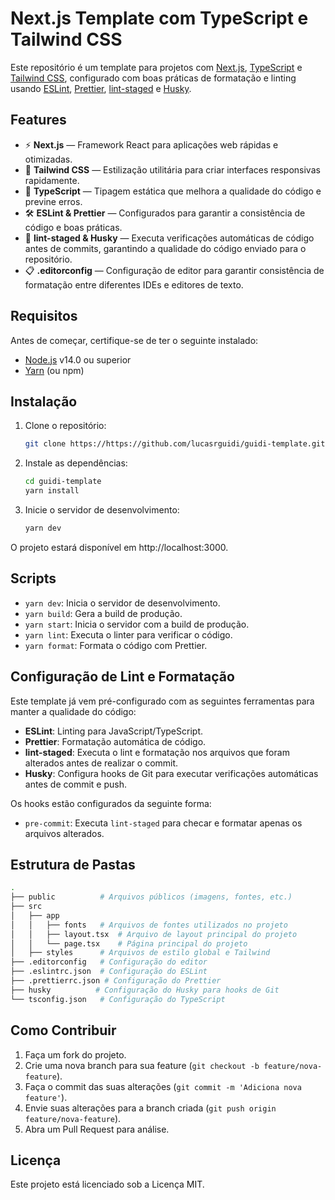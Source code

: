 # Next.js Template com TypeScript e Tailwind CSS

Este repositório é um template para projetos com [Next.js](https://nextjs.org/), [TypeScript](https://www.typescriptlang.org/) e [Tailwind CSS](https://tailwindcss.com/), configurado com boas práticas de formatação e linting usando [ESLint](https://eslint.org/), [Prettier](https://prettier.io/), [lint-staged](https://github.com/okonet/lint-staged) e [Husky](https://typicode.github.io/husky/).

## Features

- ⚡ **Next.js** — Framework React para aplicações web rápidas e otimizadas.
- 🎨 **Tailwind CSS** — Estilização utilitária para criar interfaces responsivas rapidamente.
- 🔧 **TypeScript** — Tipagem estática que melhora a qualidade do código e previne erros.
- 🛠️ **ESLint & Prettier** — Configurados para garantir a consistência de código e boas práticas.
- 🧹 **lint-staged & Husky** — Executa verificações automáticas de código antes de commits, garantindo a qualidade do código enviado para o repositório.
- 📋 **.editorconfig** — Configuração de editor para garantir consistência de formatação entre diferentes IDEs e editores de texto.

## Requisitos

Antes de começar, certifique-se de ter o seguinte instalado:

- [Node.js](https://nodejs.org/) v14.0 ou superior
- [Yarn](https://yarnpkg.com/) (ou npm)

## Instalação

1. Clone o repositório:

   ```bash
   git clone https://https://github.com/lucasrguidi/guidi-template.git

   ```

2. Instale as dependências:

   ```bash
   cd guidi-template
   yarn install

   ```

3. Inicie o servidor de desenvolvimento:

   ```bash
   yarn dev
   ```

O projeto estará disponível em http://localhost:3000.

## Scripts

- `yarn dev`: Inicia o servidor de desenvolvimento.
- `yarn build`: Gera a build de produção.
- `yarn start`: Inicia o servidor com a build de produção.
- `yarn lint`: Executa o linter para verificar o código.
- `yarn format`: Formata o código com Prettier.

## Configuração de Lint e Formatação

Este template já vem pré-configurado com as seguintes ferramentas para manter a qualidade do código:

- **ESLint**: Linting para JavaScript/TypeScript.
- **Prettier**: Formatação automática de código.
- **lint-staged**: Executa o lint e formatação nos arquivos que foram alterados antes de realizar o commit.
- **Husky**: Configura hooks de Git para executar verificações automáticas antes de commit e push.

Os hooks estão configurados da seguinte forma:

- `pre-commit`: Executa `lint-staged` para checar e formatar apenas os arquivos alterados.

## Estrutura de Pastas

```bash
.
├── public          # Arquivos públicos (imagens, fontes, etc.)
├── src
│   ├── app
│   │   ├── fonts   # Arquivos de fontes utilizados no projeto
│   │   ├── layout.tsx  # Arquivo de layout principal do projeto
│   │   └── page.tsx    # Página principal do projeto
│   ├── styles      # Arquivos de estilo global e Tailwind
├── .editorconfig   # Configuração do editor
├── .eslintrc.json  # Configuração do ESLint
├── .prettierrc.json # Configuração do Prettier
├── husky          # Configuração do Husky para hooks de Git
└── tsconfig.json   # Configuração do TypeScript
```

## Como Contribuir

1. Faça um fork do projeto.
2. Crie uma nova branch para sua feature (`git checkout -b feature/nova-feature`).
3. Faça o commit das suas alterações (`git commit -m 'Adiciona nova feature'`).
4. Envie suas alterações para a branch criada (`git push origin feature/nova-feature`).
5. Abra um Pull Request para análise.

## Licença

Este projeto está licenciado sob a Licença MIT.
